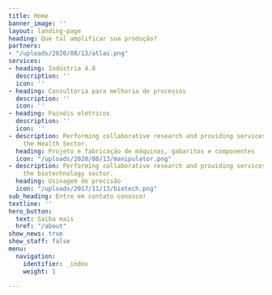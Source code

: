 ```yaml
---
title: Home
banner_image: ''
layout: landing-page
heading: Que tal amplificar sua produção?
partners:
- "/uploads/2020/08/13/atlas.png"
services:
- heading: Indústria 4.0
  description: ''
  icon: ''
- heading: Consultoria para melhoria de processos
  description: ''
  icon: ''
- heading: Painéis elétricos
  description: ''
  icon: ''
- description: Performing collaborative research and providing services to support
    the Health Sector.
  heading: Projeto e fabricação de máquinas, gabaritos e componentes
  icon: "/uploads/2020/08/13/manipulator.png"
- description: Performing collaborative research and providing services to support
    the biotechnology sector.
  heading: Usinagem de precisão
  icon: "/uploads/2017/11/13/biotech.png"
sub_heading: Entre em contato conosco!
textline: ''
hero_button:
  text: Saiba mais
  href: "/about"
show_news: true
show_staff: false
menu:
  navigation:
    identifier: _index
    weight: 1

---
```

